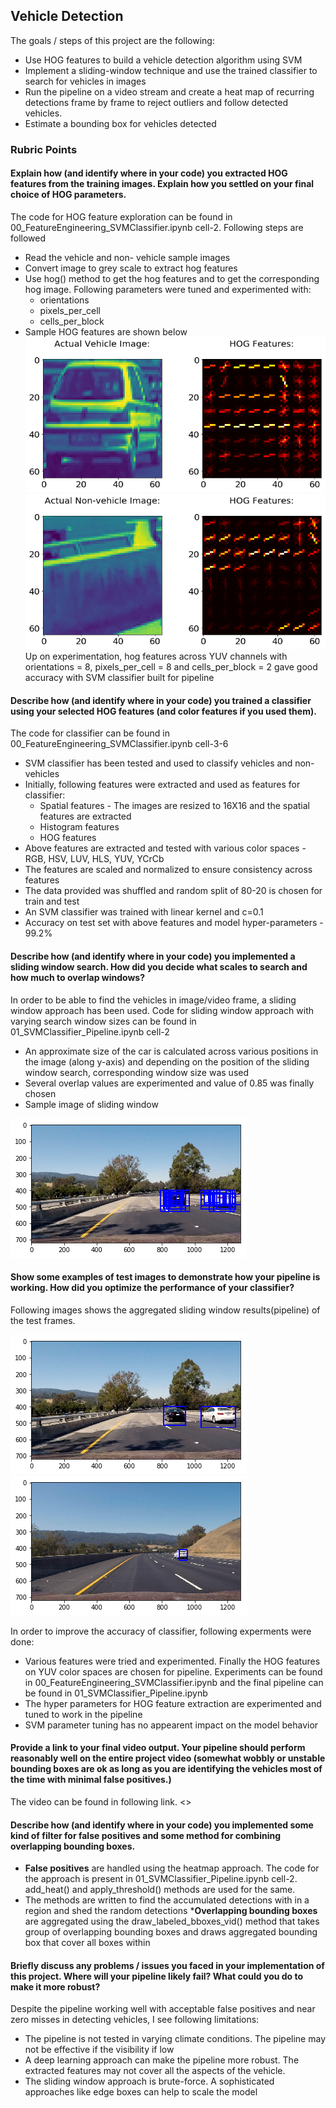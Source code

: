 <h2>Vehicle Detection</h2>

[//]: # (Image References)

[image1]: ./images/00_HOG_Features.png
[image2]: ./images/01_HOG_Features.png
[image3]: ./images/02_Sliding_Windows.png
[image4]: ./images/03_Pipeline.png
[image5]: ./images/04_Pipeline.png


The goals / steps of this project are the following:

* Use HOG features to build a vehicle detection algorithm using SVM
* Implement a sliding-window technique and use the trained classifier to search for vehicles in images
* Run the pipeline on a video stream and create a heat map of recurring detections frame by frame to reject outliers 
  and follow detected vehicles.
* Estimate a bounding box for vehicles detected

<h3>Rubric Points</h3>

<h4>Explain how (and identify where in your code) you extracted HOG features from the training images. 
Explain how you settled on your final choice of HOG parameters.</h4>

The code for HOG feature exploration can be found in 00_FeatureEngineering_SVMClassifier.ipynb cell-2. Following steps are followed

* Read the vehicle and non- vehicle sample images
* Convert image to grey scale to extract hog features
* Use hog() method to get the hog features and to get the corresponding hog image. Following parameters were tuned and experimented with:
  * orientations
  * pixels_per_cell
  * cells_per_block
 * Sample HOG features are shown below
 ![alt text][image1] ![alt text][image2]
Up on experimentation, hog features across YUV channels with orientations = 8, pixels_per_cell = 8 and cells_per_block = 2 gave 
good accuracy with SVM classifier built for pipeline

<h4>Describe how (and identify where in your code) you trained a classifier using your selected HOG features 
(and color features if you used them). </h4>

The code for classifier can be found in 00_FeatureEngineering_SVMClassifier.ipynb cell-3-6
  * SVM classifier has been tested and used to classify vehicles and non-vehicles
  * Initially, following features were extracted and used as features for classifier:
    * Spatial features - The images are resized to 16X16 and the spatial features are extracted
    * Histogram features
    * HOG features
   * Above features are extracted and tested with various color spaces - RGB, HSV, LUV, HLS, YUV, YCrCb
   * The features are scaled and normalized to ensure consistency across features
   * The data provided was shuffled and random split of 80-20 is chosen for train and test
   * An SVM classifier was trained with linear kernel and c=0.1 
   * Accuracy on test set with above features and model hyper-parameters - 99.2%

<h4>Describe how (and identify where in your code) you implemented a sliding window search. How did you decide what scales to search and how much to overlap windows? </h4>

In order to be able to find the vehicles in image/video frame, a sliding window approach has been used. Code for sliding window approach with varying search window sizes can be found in 01_SVMClassifier_Pipeline.ipynb cell-2
* An approximate size of the car is calculated across various positions in the image (along y-axis) and depending on the position of the sliding window search, corresponding window size was used
* Several overlap values are experimented and value of 0.85 was finally chosen
* Sample image of sliding window 

![alt text][image3]

<h4>Show some examples of test images to demonstrate how your pipeline is working. How did you optimize the performance of your classifier?</h4>

Following images shows the aggregated sliding window results(pipeline) of the test frames. 

![alt text][image4]![alt text][image5]


In order to improve the accuracy of classifier, following experments were done:
  * Various features were tried and experimented. Finally the HOG features on YUV color spaces are chosen for pipeline. Experiments can be found in 00_FeatureEngineering_SVMClassifier.ipynb and the final pipeline can be found in 01_SVMClassifier_Pipeline.ipynb
  * The hyper parameters for HOG feature extraction are experimented and tuned to work in the pipeline
  * SVM parameter tuning has no appearent impact on the model behavior

<h4>Provide a link to your final video output. Your pipeline should perform reasonably well on the entire project video (somewhat wobbly or unstable bounding boxes are ok as long as you are identifying the vehicles most of the time with minimal false positives.)</h4>

The video can be found in following link. <<INSERT LINK HERE>>

<h4>Describe how (and identify where in your code) you implemented some kind of filter for false positives and some method for combining overlapping bounding boxes.</h4>

* <b>False positives</b> are handled using the heatmap approach. The code for the approach is present in 01_SVMClassifier_Pipeline.ipynb cell-2. add_heat() and apply_threshold() methods are used for the same.
* The methods are written to find the accumulated detections with in a region and shed the random detections 
*<b>Overlapping bounding boxes</b> are aggregated using the draw_labeled_bboxes_vid() method that takes group of overlapping bounding boxes and draws aggregated bounding box that cover all boxes within

<h4>Briefly discuss any problems / issues you faced in your implementation of this project. Where will your pipeline likely fail? What could you do to make it more robust?</h4>

Despite the pipeline working well with acceptable false positives and near zero misses in detecting vehicles, I see following limitations:
  * The pipeline is not tested in varying climate conditions. The pipeline may not be effective if the visibility if low
  * A deep learning approach can make the pipeline more robust. The extracted features may not cover all the aspects of the vehicle. 
  * The sliding window approach is brute-force. A sophisticated approaches like edge boxes can help to scale the model

